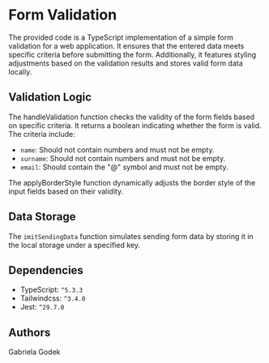 # Form Validation
The provided code is a TypeScript implementation of a simple form validation for a web application. It ensures that the entered data meets specific criteria before submitting the form. Additionally, it features styling adjustments based on the validation results and stores valid form data locally.

## Validation Logic
The handleValidation function checks the validity of the form fields based on specific criteria. It returns a boolean indicating whether the form is valid. The criteria include:

 - `name`: Should not contain numbers and must not be empty.
 - `surname`: Should not contain numbers and must not be empty.
 - `email`: Should contain the "@" symbol and must not be empty.

The applyBorderStyle function dynamically adjusts the border style of the input fields based on their validity.

## Data Storage
The `imitSendingData` function simulates sending form data by storing it in the local storage under a specified key.


## Dependencies
- TypeScript: `^5.3.3`
- Tailwindcss: `^3.4.0`
- Jest: `^29.7.0`

## Authors
Gabriela Godek